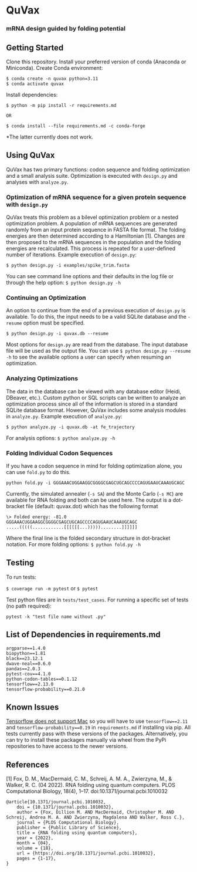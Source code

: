 # QuVax
### mRNA design guided by folding potential

## Getting Started

Clone this repository. Install your preferred version of conda (Anaconda or Miniconda). Create Conda environment:

```
$ conda create -n quvax python=3.11
$ conda activate quvax
```

Install dependencies:

```
$ python -m pip install -r requirements.md

OR

$ conda install --file requirements.md -c conda-forge
```

*The latter currently does not work.

## Using QuVax

QuVax has two primary functions: codon sequence and folding optimization and a small analysis suite. Optimization is executed with ```design.py``` and analyses with ```analyze.py```.

### Optimization of mRNA sequence for a given protein sequence with ```design.py```

QuVax treats this problem as a bilevel optimization problem or a nested optimization problem. A population of mRNA sequences are generated randomly from an input protein sequence in FASTA file format. The folding energies are then determined according to a Hamiltonian [1]. Changes are then proposed to the mRNA sequences in the population and the folding energies are recalculated. This process is repeated for a user-defined number of iterations. Example execution of ```design.py```:

```
$ python design.py -i examples/spike_trim.fasta
```

You can see command line options and their defaults in the log file or through the help option: ```$ python design.py -h```

### Continuing an Optimization

An option to continue from the end of a previous execution of ```design.py``` is available. To do this, the input needs to be a valid SQLite database and the ```-resume``` option must be specified.

```
$ python design.py -i quvax.db --resume
```

Most options for ```design.py``` are read from the database. The input database file will be used as the output file. You can use ```$ python design.py --resume -h``` to see the available options a user can specify when resuming an optimization.

### Analyzing Optimizations

The data in the database can be viewed with any database editor (Heidi, DBeaver, etc.). Custom python or SQL scripts can be written to analyze an optimization process since all of the information is stored in a standard SQLite database format. However, QuVax includes some analysis modules in ```analyze.py```. Example execution of ```analyze.py```:

```
$ python analyze.py -i quvax.db -at fe_trajectory
```

For analysis options: ```$ python analyze.py -h```

### Folding Individual Codon Sequences

If you have a codon sequence in mind for folding optimization alone, you can use ```fold.py``` to do this.

```python fold.py -i GGGAAACUGGAAGGCGGGGCGAGCUGCAGCCCCAGUGAAUCAAAUGCAGC```

Currently, the simulated annealer (```-s SA```) and the Monte Carlo (```-s MC```) are available for RNA folding and both can be used here. The output is a dot-bracket file (default: quvax.dot) which has the following format

```
\> Folded energy: -81.0
GGGAAACUGGAAGGCGGGGCGAGCUGCAGCCCCAGUGAAUCAAAUGCAGC
.....(((((............[[[[[[...)))))........]]]]]]
```

Where the final line is the folded secondary structure in dot-bracket notation. For more folding options: ```$ python fold.py -h```

## Testing

To run tests:

```$ coverage run -m pytest``` or ```$ pytest```

Test python files are in ```tests/test_cases```. For running a specific set of tests (no path required):

```pytest -k "test file name without .py"```

## List of Dependencies in requirements.md

```
argparse==1.4.0
biopython==1.81
black==23.12.1
dwave-neal==0.6.0
pandas==2.0.3
pytest-cov==4.1.0
python-codon-tables==0.1.12
tensorflow==2.13.0
tensorflow-probability==0.21.0
```

## Known Issues

[Tensorflow does not support Mac](https://github.com/tensorflow/tensorflow/issues/61382) so you will have to use ```tensorflow==2.11``` and ```tensorflow-probability==0.19``` in ```requirements.md``` if installing via pip. All tests currently pass with these versions of the packages. Alternatively, you can try to install these packages manually via wheel from the PyPi repositories to have access to the newer versions.

## References

[1] Fox, D. M., MacDermaid, C. M., Schreij, A. M. A., Zwierzyna, M., & Walker, R. C. (04 2022). RNA folding using quantum computers. PLOS Computational Biology, 18(4), 1–17. doi:10.1371/journal.pcbi.1010032

```
@article{10.1371/journal.pcbi.1010032,
    doi = {10.1371/journal.pcbi.1010032},
    author = {Fox, Dillion M. AND MacDermaid, Christopher M. AND Schreij, Andrea M. A. AND Zwierzyna, Magdalena AND Walker, Ross C.},
    journal = {PLOS Computational Biology},
    publisher = {Public Library of Science},
    title = {RNA folding using quantum computers},
    year = {2022},
    month = {04},
    volume = {18},
    url = {https://doi.org/10.1371/journal.pcbi.1010032},
    pages = {1-17},
}
```

